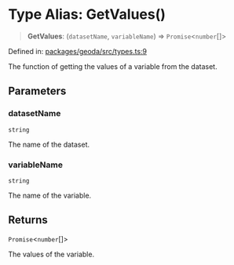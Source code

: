 # Type Alias: GetValues()

> **GetValues**: (`datasetName`, `variableName`) => `Promise`\<`number`[]\>

Defined in: [packages/geoda/src/types.ts:9](https://github.com/GeoDaCenter/openassistant/blob/2cb8f20a901f3385efeb40778248119c5e49db78/packages/geoda/src/types.ts#L9)

The function of getting the values of a variable from the dataset.

## Parameters

### datasetName

`string`

The name of the dataset.

### variableName

`string`

The name of the variable.

## Returns

`Promise`\<`number`[]\>

The values of the variable.
